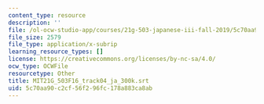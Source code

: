 ```yaml
---
content_type: resource
description: ''
file: /ol-ocw-studio-app/courses/21g-503-japanese-iii-fall-2019/5c70aa90c2cf56f296fc178a883ca8ab_MIT21G_503F16_track04_ja_300k.vtt
file_size: 2579
file_type: application/x-subrip
learning_resource_types: []
license: https://creativecommons.org/licenses/by-nc-sa/4.0/
ocw_type: OCWFile
resourcetype: Other
title: MIT21G_503F16_track04_ja_300k.srt
uid: 5c70aa90-c2cf-56f2-96fc-178a883ca8ab
---
```

